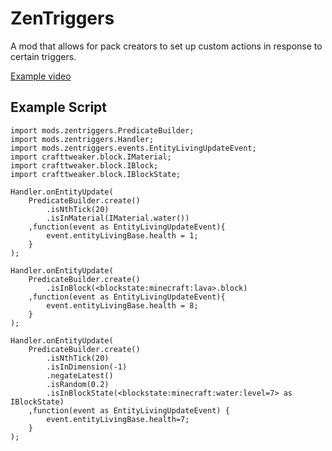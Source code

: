 # ZenTriggers
A mod that allows for pack creators to set up custom actions in response to certain triggers.

[Example video](https://streamable.com/ce27v)

## Example Script
```ZenScript
import mods.zentriggers.PredicateBuilder;
import mods.zentriggers.Handler;
import mods.zentriggers.events.EntityLivingUpdateEvent;
import crafttweaker.block.IMaterial;
import crafttweaker.block.IBlock;
import crafttweaker.block.IBlockState;

Handler.onEntityUpdate(
    PredicateBuilder.create()
        .isNthTick(20)
        .isInMaterial(IMaterial.water())
    ,function(event as EntityLivingUpdateEvent){
        event.entityLivingBase.health = 1;
    }
);

Handler.onEntityUpdate(
    PredicateBuilder.create()
        .isInBlock(<blockstate:minecraft:lava>.block)
    ,function(event as EntityLivingUpdateEvent){
        event.entityLivingBase.health = 8;
    }
);

Handler.onEntityUpdate(
    PredicateBuilder.create()
        .isNthTick(20)
        .isInDimension(-1)
        .negateLatest()
        .isRandom(0.2)
        .isInBlockState(<blockstate:minecraft:water:level=7> as IBlockState)
    ,function(event as EntityLivingUpdateEvent) {
        event.entityLivingBase.health=7;
    }
);
```